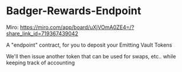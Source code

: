 # Badger-Rewards-Endpoint

Miro: https://miro.com/app/board/uXjVOmA0ZE4=/?share_link_id=719367439042

A "endpoint" contract, for you to deposit your Emitting Vault Tokens

We'll then issue another token that can be used for swaps, etc.. while keeping track of accounting